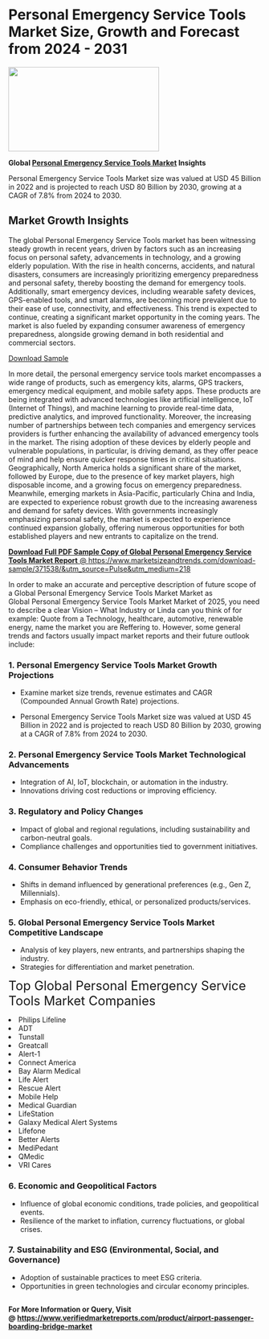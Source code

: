 <H1>Personal Emergency Service Tools Market Size, Growth and Forecast from 2024 - 2031</H1><img class="aligncenter size-medium wp-image-584254" src="https://thirdeyenews.in/wp-content/uploads/2024/09/Global-Market-Research-300x168.jpeg" alt="" width="300" height="168" /><p><strong>Global&nbsp;<a href="https://www.marketsizeandtrends.com/download-sample/371538/&amp;utm_source=Pulse&amp;utm_medium=218">Personal Emergency Service Tools Market</a> Insights</strong></p><p>Personal Emergency Service Tools Market size was valued at USD 45 Billion in 2022 and is projected to reach USD 80 Billion by 2030, growing at a CAGR of 7.8% from 2024 to 2030.</p><p><h2>Market Growth Insights</h2> <p>The global Personal Emergency Service Tools market has been witnessing steady growth in recent years, driven by factors such as an increasing focus on personal safety, advancements in technology, and a growing elderly population. With the rise in health concerns, accidents, and natural disasters, consumers are increasingly prioritizing emergency preparedness and personal safety, thereby boosting the demand for emergency tools. Additionally, smart emergency devices, including wearable safety devices, GPS-enabled tools, and smart alarms, are becoming more prevalent due to their ease of use, connectivity, and effectiveness. This trend is expected to continue, creating a significant market opportunity in the coming years. The market is also fueled by expanding consumer awareness of emergency preparedness, alongside growing demand in both residential and commercial sectors.</p> <p><a href="download_sample_link_here">Download Sample</a></p> <p>In more detail, the personal emergency service tools market encompasses a wide range of products, such as emergency kits, alarms, GPS trackers, emergency medical equipment, and mobile safety apps. These products are being integrated with advanced technologies like artificial intelligence, IoT (Internet of Things), and machine learning to provide real-time data, predictive analytics, and improved functionality. Moreover, the increasing number of partnerships between tech companies and emergency services providers is further enhancing the availability of advanced emergency tools in the market. The rising adoption of these devices by elderly people and vulnerable populations, in particular, is driving demand, as they offer peace of mind and help ensure quicker response times in critical situations. Geographically, North America holds a significant share of the market, followed by Europe, due to the presence of key market players, high disposable income, and a growing focus on emergency preparedness. Meanwhile, emerging markets in Asia-Pacific, particularly China and India, are expected to experience robust growth due to the increasing awareness and demand for safety devices. With governments increasingly emphasizing personal safety, the market is expected to experience continued expansion globally, offering numerous opportunities for both established players and new entrants to capitalize on the trend.</p> <p><a href="get_more_link_here"></p><p><span class=""><strong>Download Full PDF Sample Copy of Global Personal Emergency Service Tools Market Report</strong> @ <a href="https://www.marketsizeandtrends.com/download-sample/371538/&amp;utm_source=Pulse&amp;utm_medium=218" target="_blank">https://www.marketsizeandtrends.com/download-sample/371538/&amp;utm_source=Pulse&amp;utm_medium=218</a></span></p><p>In order to make an accurate and perceptive description of future scope of a Global&nbsp;Personal Emergency Service Tools Market Market as Global&nbsp;Personal Emergency Service Tools Market Market of 2025, you need to describe a clear Vision &ndash; What Industry or Linda can you think of for example: Quote from a Technology, healthcare, automotive, renewable energy, name the market you are Reffering to. However, some general trends and factors usually impact market reports and their future outlook include:</p><h3>1.&nbsp;<strong>Personal Emergency Service Tools Market Growth Projections</strong></h3><ul><li>Examine market size trends, revenue estimates and CAGR (Compounded Annual Growth Rate) projections.</li><li><p>Personal Emergency Service Tools Market size was valued at USD 45 Billion in 2022 and is projected to reach USD 80 Billion by 2030, growing at a CAGR of 7.8% from 2024 to 2030.</p></li></ul><h3>2.&nbsp;<strong>Personal Emergency Service Tools Market Technological Advancements</strong></h3><ul><li>Integration of AI, IoT, blockchain, or automation in the industry.</li><li>Innovations driving cost reductions or improving efficiency.</li></ul><h3>3.&nbsp;<strong>Regulatory and Policy Changes</strong></h3><ul><li>Impact of global and regional regulations, including sustainability and carbon-neutral goals.</li><li>Compliance challenges and opportunities tied to government initiatives.</li></ul><h3>4.&nbsp;<strong>Consumer Behavior Trends</strong></h3><ul><li>Shifts in demand influenced by generational preferences (e.g., Gen Z, Millennials).</li><li>Emphasis on eco-friendly, ethical, or personalized products/services.</li></ul><h3>5.&nbsp;<strong>Global Personal Emergency Service Tools Market Competitive Landscape</strong></h3><ul><li>Analysis of key players, new entrants, and partnerships shaping the industry.</li><li>Strategies for differentiation and market penetration.</li></ul><p data-pm-slice="1 1 []"><span style="color: inherit; font-family: inherit; font-size: 25px;">Top Global Personal Emergency Service Tools Market Companies</span></p><div class="" data-test-id=""><p><li>Philips Lifeline</li><li> ADT</li><li> Tunstall</li><li> Greatcall</li><li> Alert-1</li><li> Connect America</li><li> Bay Alarm Medical</li><li> Life Alert</li><li> Rescue Alert</li><li> Mobile Help</li><li> Medical Guardian</li><li> LifeStation</li><li> Galaxy Medical Alert Systems</li><li> Lifefone</li><li> Better Alerts</li><li> MediPedant</li><li> QMedic</li><li> VRI Cares</li></p></div><h3>6.&nbsp;<strong>Economic and Geopolitical Factors</strong></h3><ul><li>Influence of global economic conditions, trade policies, and geopolitical events.</li><li>Resilience of the market to inflation, currency fluctuations, or global crises.</li></ul><h3>7.&nbsp;<strong>Sustainability and ESG (Environmental, Social, and Governance)</strong></h3><ul><li>Adoption of sustainable practices to meet ESG criteria.</li><li>Opportunities in green technologies and circular economy principles.</li></ul><h2><strong style="font-size: 14px;">For More Information or Query, Visit @&nbsp;</strong><a style="background-color: #ffffff; font-size: 14px;" href="https://www.marketsizeandtrends.com/report/personal-emergency-service-tools-market/" target="_blank">https://www.verifiedmarketreports.com/product/airport-passenger-boarding-bridge-market</a></h2>
